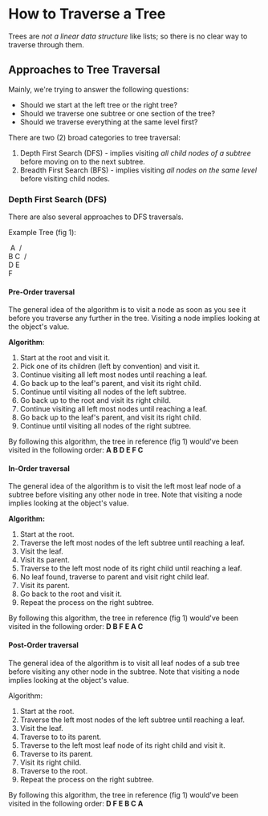 # How to Traverse a Tree

Trees are *not a linear data structure* like lists; so there is no clear way to traverse through them.

## Approaches to Tree Traversal

Mainly, we're trying to answer the following questions:

* Should we start at the left tree or the right tree? 
* Should we traverse one subtree or one section of the tree?
* Should we traverse everything at the same level first?

There are two (2) broad categories to tree traversal:

1. Depth First Search (DFS) - implies visiting *all child nodes of a subtree* before moving on to the next subtree.
2. Breadth First Search (BFS) - implies visiting *all nodes on the same level* before visiting child nodes. 

### Depth First Search (DFS)

There are also several approaches to DFS traversals.

Example Tree (fig 1):

​     		A
​		 /       \
​	      B 	    C
​	  / 	\
​       D   	  E
​			 \
​			   F

#### Pre-Order traversal

The general idea of the algorithm is to visit a node as soon as you see it before you traverse any further in the tree.  Visiting a node implies looking at the object's value.

**Algorithm**: 

1. Start at the root and visit it.
2. Pick one of its children (left by convention) and visit it.
3. Continue visiting all left most nodes until reaching a leaf.
4. Go back up to the leaf's parent, and visit its right child.
5. Continue until visiting all nodes of the left subtree.
6. Go back up to the root and visit its right child.
7. Continue visiting all left most nodes until reaching a leaf.
8. Go back up to the leaf's parent, and visit its right child.
9. Continue until visiting all nodes of the right subtree.

By following this algorithm, the tree in reference (fig 1) would've been visited in the following order: **A B D E F C**

#### In-Order traversal

The general idea of the algorithm is to visit the left most leaf node of a subtree before visiting any other node in tree. Note that visiting a node implies looking at the object's value.

**Algorithm:**

1. Start at the root.
2. Traverse the left most nodes of the left subtree until reaching a leaf.
3. Visit the leaf.
4. Visit its parent.
5. Traverse to the left most node of its right child until reaching a leaf.
6. No leaf found, traverse to parent and visit right child leaf.
7. Visit its parent.
8. Go back to the root and visit it.
9. Repeat the process on the right subtree.

By following this algorithm, the tree in reference (fig 1) would've been visited in the following order: **D B F E A C**

#### Post-Order traversal

The general idea of the algorithm is to visit all leaf nodes of a sub tree before visiting any other node in the subtree. Note that visiting a node implies looking at the object's value.

Algorithm:

1. Start at the root.
2. Traverse the left most nodes of the left subtree until reaching a leaf.
3. Visit the leaf.
4. Traverse to to its parent.
5. Traverse to the left most leaf node of its right child and visit it.
6. Traverse to its parent.
7. Visit its right child.
8. Traverse to the root.
9. Repeat the process on the right subtree.

By following this algorithm, the tree in reference (fig 1) would've been visited in the following order: **D F E B C A**

